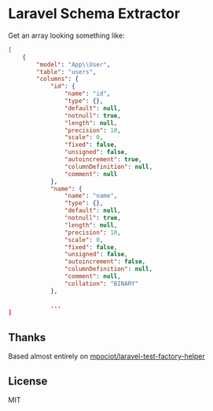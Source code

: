 # Laravel Schema Extractor
Get an array looking something like:

```json
[
    {
        "model": "App\\User",
        "table": "users",
        "columns": {
            "id": {
                "name": "id",
                "type": {},
                "default": null,
                "notnull": true,
                "length": null,
                "precision": 10,
                "scale": 0,
                "fixed": false,
                "unsigned": false,
                "autoincrement": true,
                "columnDefinition": null,
                "comment": null
            },
            "name": {
                "name": "name",
                "type": {},
                "default": null,
                "notnull": true,
                "length": null,
                "precision": 10,
                "scale": 0,
                "fixed": false,
                "unsigned": false,
                "autoincrement": false,
                "columnDefinition": null,
                "comment": null,
                "collation": "BINARY"
            },
        
            ...
]
```


## Thanks
Based almost entirely on [mpociot/laravel-test-factory-helper](https://github.com/mpociot/laravel-test-factory-helper)

## License

MIT
